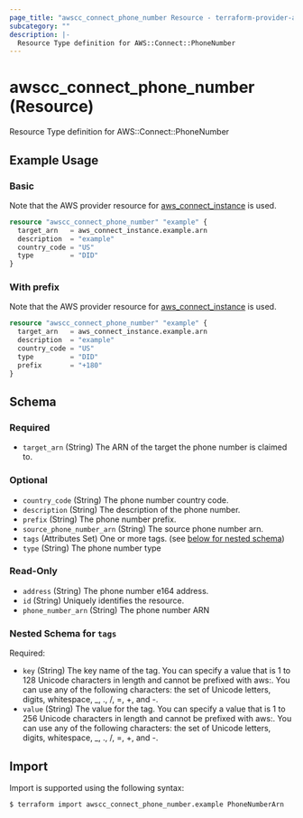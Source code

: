 ```yaml
---
page_title: "awscc_connect_phone_number Resource - terraform-provider-awscc"
subcategory: ""
description: |-
  Resource Type definition for AWS::Connect::PhoneNumber
---
```


# awscc_connect_phone_number (Resource)

Resource Type definition for AWS::Connect::PhoneNumber

## Example Usage

### Basic

Note that the AWS provider resource for [aws_connect_instance](https://registry.terraform.io/providers/hashicorp/aws/latest/docs/resources/connect_instance) is used.

```terraform
resource "awscc_connect_phone_number" "example" {
  target_arn   = aws_connect_instance.example.arn
  description  = "example"
  country_code = "US"
  type         = "DID"
}
```

### With prefix

Note that the AWS provider resource for [aws_connect_instance](https://registry.terraform.io/providers/hashicorp/aws/latest/docs/resources/connect_instance) is used.

```terraform
resource "awscc_connect_phone_number" "example" {
  target_arn   = aws_connect_instance.example.arn
  description  = "example"
  country_code = "US"
  type         = "DID"
  prefix       = "+180"
}
```

<!-- schema generated by tfplugindocs -->
## Schema

### Required

- `target_arn` (String) The ARN of the target the phone number is claimed to.

### Optional

- `country_code` (String) The phone number country code.
- `description` (String) The description of the phone number.
- `prefix` (String) The phone number prefix.
- `source_phone_number_arn` (String) The source phone number arn.
- `tags` (Attributes Set) One or more tags. (see [below for nested schema](#nestedatt--tags))
- `type` (String) The phone number type

### Read-Only

- `address` (String) The phone number e164 address.
- `id` (String) Uniquely identifies the resource.
- `phone_number_arn` (String) The phone number ARN

<a id="nestedatt--tags"></a>
### Nested Schema for `tags`

Required:

- `key` (String) The key name of the tag. You can specify a value that is 1 to 128 Unicode characters in length and cannot be prefixed with aws:. You can use any of the following characters: the set of Unicode letters, digits, whitespace, _, ., /, =, +, and -.
- `value` (String) The value for the tag. You can specify a value that is 1 to 256 Unicode characters in length and cannot be prefixed with aws:. You can use any of the following characters: the set of Unicode letters, digits, whitespace, _, ., /, =, +, and -.

## Import

Import is supported using the following syntax:

```shell
$ terraform import awscc_connect_phone_number.example PhoneNumberArn
```